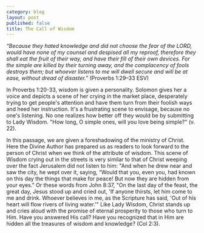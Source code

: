 ```yaml
---
category: blog
layout: post
published: false
title: The Call of Wisdom
---
```

_“Because they hated knowledge and did not choose the fear of the LORD, would have none of my counsel and despised all my reproof, therefore they shall eat the fruit of their way, and have their fill of their own devices. For the simple are killed by their turning away, and the complacency of fools destroys them; but whoever listens to me will dwell secure and will be at ease, without dread of disaster.”_ (Proverbs 1:29–33 ESV)

In Proverbs 1:20-33, wisdom is given a personality. Solomon gives her a voice and depicts a scene of her crying in the market place, desperately trying to get people's attention and have them turn from their foolish ways and heed her instruction. It's a frustrating scene to envisage, because no one's listening. No one realizes how better off they would be by submitting to Lady Wisdom. "How long, O simple ones, will you love being simple?" (v. 22).

In this passage, we are given a foreshadowing of the ministry of Christ. Here the Divine Author has prepared us as readers to look forward to the person of Christ when we think of the attribute of wisdom. This scene of Wisdom crying out in the streets is very similar to that of Christ weeping over the fact Jerusalem did not listen to him: "And when he drew near and saw the city, he wept over it, saying, “Would that you, even you, had known on this day the things that make for peace! But now they are hidden from your eyes." Or these words from John 8:37, "On the last day of the feast, the great day, Jesus stood up and cried out, 'If anyone thirsts, let him come to me and drink. Whoever believes in me, as the Scripture has said, 'Out of his heart will flow rivers of living water.'" Like Lady Wisdom, Christ stands up and cries aloud with the promise of eternal prosperity to those who turn to Him. Have you answered His call? Have you recognized that in Him are hidden all the treasures of wisdom and knowledge? (Col 2:3). 
